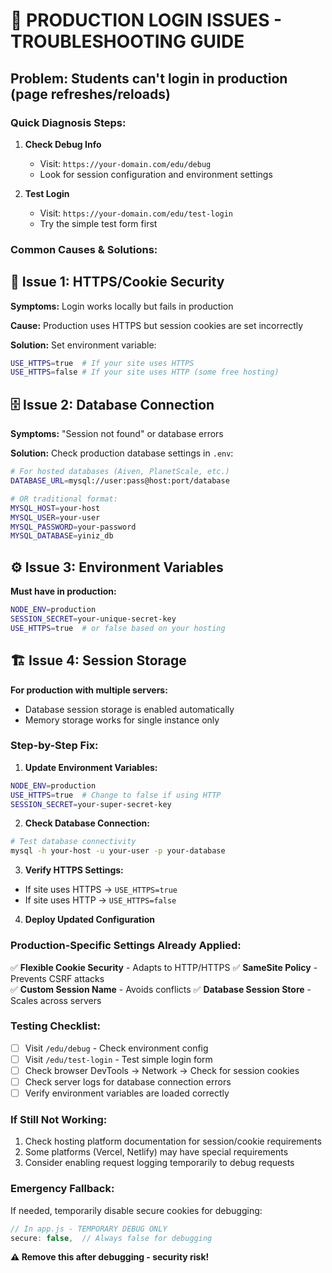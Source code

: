 # 🚨 PRODUCTION LOGIN ISSUES - TROUBLESHOOTING GUIDE

## Problem: Students can't login in production (page refreshes/reloads)

### Quick Diagnosis Steps:

1. **Check Debug Info**

   - Visit: `https://your-domain.com/edu/debug`
   - Look for session configuration and environment settings

2. **Test Login**
   - Visit: `https://your-domain.com/edu/test-login`
   - Try the simple test form first

### Common Causes & Solutions:

## 🔐 **Issue 1: HTTPS/Cookie Security**

**Symptoms:** Login works locally but fails in production

**Cause:** Production uses HTTPS but session cookies are set incorrectly

**Solution:** Set environment variable:

```bash
USE_HTTPS=true  # If your site uses HTTPS
USE_HTTPS=false # If your site uses HTTP (some free hosting)
```

## 🗄️ **Issue 2: Database Connection**

**Symptoms:** "Session not found" or database errors

**Solution:** Check production database settings in `.env`:

```bash
# For hosted databases (Aiven, PlanetScale, etc.)
DATABASE_URL=mysql://user:pass@host:port/database

# OR traditional format:
MYSQL_HOST=your-host
MYSQL_USER=your-user
MYSQL_PASSWORD=your-password
MYSQL_DATABASE=yiniz_db
```

## ⚙️ **Issue 3: Environment Variables**

**Must have in production:**

```bash
NODE_ENV=production
SESSION_SECRET=your-unique-secret-key
USE_HTTPS=true  # or false based on your hosting
```

## 🏗️ **Issue 4: Session Storage**

**For production with multiple servers:**

- Database session storage is enabled automatically
- Memory storage works for single instance only

### Step-by-Step Fix:

1. **Update Environment Variables:**

```bash
NODE_ENV=production
USE_HTTPS=true  # Change to false if using HTTP
SESSION_SECRET=your-super-secret-key
```

2. **Check Database Connection:**

```bash
# Test database connectivity
mysql -h your-host -u your-user -p your-database
```

3. **Verify HTTPS Settings:**

- If site uses HTTPS → `USE_HTTPS=true`
- If site uses HTTP → `USE_HTTPS=false`

4. **Deploy Updated Configuration**

### Production-Specific Settings Already Applied:

✅ **Flexible Cookie Security** - Adapts to HTTP/HTTPS
✅ **SameSite Policy** - Prevents CSRF attacks  
✅ **Custom Session Name** - Avoids conflicts
✅ **Database Session Store** - Scales across servers

### Testing Checklist:

- [ ] Visit `/edu/debug` - Check environment config
- [ ] Visit `/edu/test-login` - Test simple login form
- [ ] Check browser DevTools → Network → Check for session cookies
- [ ] Check server logs for database connection errors
- [ ] Verify environment variables are loaded correctly

### If Still Not Working:

1. Check hosting platform documentation for session/cookie requirements
2. Some platforms (Vercel, Netlify) may have special requirements
3. Consider enabling request logging temporarily to debug requests

### Emergency Fallback:

If needed, temporarily disable secure cookies for debugging:

```javascript
// In app.js - TEMPORARY DEBUG ONLY
secure: false,  // Always false for debugging
```

**⚠️ Remove this after debugging - security risk!**
